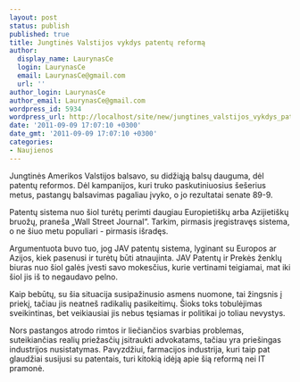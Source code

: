 ```yaml
---
layout: post
status: publish
published: true
title: Jungtinės Valstijos vykdys patentų reformą
author:
  display_name: LaurynasCe
  login: LaurynasCe
  email: LaurynasCe@gmail.com
  url: ''
author_login: LaurynasCe
author_email: LaurynasCe@gmail.com
wordpress_id: 5934
wordpress_url: http://localhost/site/new/jungtines_valstijos_vykdys_patentu_reforma/
date: '2011-09-09 17:07:10 +0300'
date_gmt: '2011-09-09 17:07:10 +0300'
categories:
- Naujienos
---
```

<p>Jungtinės Amerikos Valstijos balsavo, su didžiąją balsų dauguma, dėl patentų reformos. Dėl kampanijos, kuri truko paskutiniuosius šešerius metus, pastangų balsavimas pagaliau įvyko, o jo rezultatai senate 89-9. </p>
<p>Patentų sistema nuo šiol turėtų perimti daugiau Europietiškų arba Azijietiškų bruožų, praneša „Wall Street Journal“. Tarkim, pirmasis įregistravęs sistema, o ne šiuo metu populiari - pirmasis išradęs.</p>
<p>Argumentuota buvo tuo, jog JAV patentų sistema, lyginant su Europos ar Azijos, kiek pasenusi ir turėtų būti atnaujinta. JAV Patentų ir Prekės ženklų biuras nuo šiol galės įvesti savo mokesčius, kurie vertinami teigiamai, mat iki šiol jis iš to negaudavo pelno.</p>
<p>Kaip bebūtų, su šia situacija susipažinusio asmens nuomone, tai žingsnis į priekį, tačiau jis neatneš radikalių pasikeitimų. Šioks toks tobulėjimas sveikintinas, bet veikiausiai jis nebus tęsiamas ir politikai jo toliau nevystys.</p>
<p>Nors pastangos atrodo rimtos ir liečiančios svarbias problemas, suteikiančias realių priežasčių įsitraukti advokatams, tačiau yra priešingas industrijos nusistatymas. Pavyzdžiui, farmacijos industrija, kuri taip pat glaudžiai susijusi su patentais, turi kitokią idėją apie šią reformą nei IT pramonė. </p>
